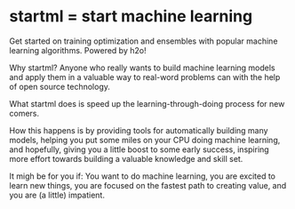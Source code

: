 # startml = start machine learning 
Get started on training optimization and ensembles with popular machine learning algorithms. Powered by h2o!

Why startml? Anyone who really wants to build machine learning models and apply them in a valuable way to real-word problems can with the help of open source technology. 

What startml does is speed up the learning-through-doing process for new comers.

How this happens is by providing tools for automatically building many models, helping you put some miles on your CPU doing machine learning, and hopefully, giving you a little boost to some early success, inspiring more effort towards building a valuable knowledge and skill set. 

It migh be for you if: You want to do machine learning, you are excited to learn new things, you are focused on the fastest path to creating value, and you are (a little) impatient. 



